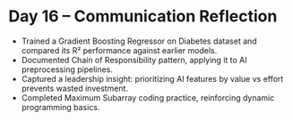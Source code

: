 # Day 16 – Communication Reflection

- Trained a Gradient Boosting Regressor on Diabetes dataset and compared its R² performance against earlier models.  
- Documented Chain of Responsibility pattern, applying it to AI preprocessing pipelines.  
- Captured a leadership insight: prioritizing AI features by value vs effort prevents wasted investment.  
- Completed Maximum Subarray coding practice, reinforcing dynamic programming basics. 